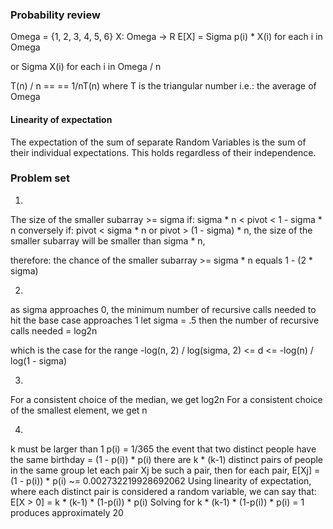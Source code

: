 ### Probability review

Omega = {1, 2, 3, 4, 5, 6}
X: Omega -> R
E[X] = Sigma p(i) * X(i) for each i in Omega

or 
Sigma X(i) for each i in Omega / n

T(n) / n == == 1/nT(n) where T is the triangular number
i.e.: the average of Omega


#### Linearity of expectation

The expectation of the sum of separate Random Variables is the sum of their
individual expectations. This holds regardless of their independence.

### Problem set

1)
The size of the smaller subarray >= sigma if:
sigma * n < pivot < 1 - sigma * n
conversely if:
pivot < sigma * n or pivot > (1 - sigma) * n,
the size of the smaller subarray will be smaller than sigma * n,

therefore: the chance of the smaller subarray >= sigma * n equals 1 - (2 * sigma)

2) 
as sigma approaches 0, the minimum number of recursive calls needed to hit the base case
approaches 1
let sigma = .5
then the number of recursive calls needed = log2n

which is the case for the range -log(n, 2) / log(sigma, 2) <= d <= -log(n) / log(1 - sigma)

3) 
For a consistent choice of the median, we get log2n
For a consistent choice of the smallest element, we get n

4)
k must be larger than 1
p(i) = 1/365
the event that two distinct people have the same birthday = (1 - p(i)) * p(i)
there are k * (k-1) distinct pairs of people in the same group
let each pair Xj be such a pair, then for each pair, E[Xj] = (1 - p(i)) * p(i) ~= 0.002732219928692062
Using linearity of expectation, where each distinct pair is considered a random variable,
we can say that:
E[X > 0] = k * (k-1) * (1-p(i)) * p(i)
Solving for k * (k-1) * (1-p(i)) * p(i) = 1 produces approximately 20
